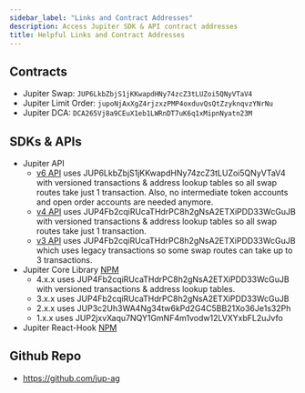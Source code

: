 ```yaml
---
sidebar_label: "Links and Contract Addresses"
description: Access Jupiter SDK & API contract addresses
title: Helpful Links and Contract Addresses
---
```


<head>
    <title>Jupiter API Links and Contract Addresses</title>
    <meta name="twitter:card" content="summary" />
</head>


## Contracts
- Jupiter Swap: `JUP6LkbZbjS1jKKwapdHNy74zcZ3tLUZoi5QNyVTaV4`
- Jupiter Limit Order: `jupoNjAxXgZ4rjzxzPMP4oxduvQsQtZzyknqvzYNrNu`
- Jupiter DCA: `DCA265Vj8a9CEuX1eb1LWRnDT7uK6q1xMipnNyatn23M`
## SDKs & APIs

- Jupiter API
    - [v6 API](/api-v6) uses JUP6LkbZbjS1jKKwapdHNy74zcZ3tLUZoi5QNyVTaV4 with versioned transactions & address lookup tables so all swap routes take just 1 transaction. Also, no intermediate token accounts and open order accounts are needed anymore.
    - [v4 API](https://quote-api.jup.ag/v4/docs/static/index.html) uses JUP4Fb2cqiRUcaTHdrPC8h2gNsA2ETXiPDD33WcGuJB with versioned transactions & address lookup tables so all swap routes take just 1 transaction.
    - [v3 API](https://quote-api.jup.ag/v3/docs/static/index.html) uses JUP4Fb2cqiRUcaTHdrPC8h2gNsA2ETXiPDD33WcGuJB which uses legacy transactions so some swap routes can take up to 3 transactions.
- Jupiter Core Library [NPM](https://www.npmjs.com/package/@jup-ag/core)
    - 4.x.x uses JUP4Fb2cqiRUcaTHdrPC8h2gNsA2ETXiPDD33WcGuJB with versioned transactions & address lookup tables.
    - 3.x.x uses JUP4Fb2cqiRUcaTHdrPC8h2gNsA2ETXiPDD33WcGuJB
    - 2.x.x uses JUP3c2Uh3WA4Ng34tw6kPd2G4C5BB21Xo36Je1s32Ph
    - 1.x.x uses JUP2jxvXaqu7NQY1GmNF4m1vodw12LVXYxbFL2uJvfo
- Jupiter React-Hook [NPM](https://www.npmjs.com/package/@jup-ag/react-hook)

## Github Repo

- https://github.com/jup-ag